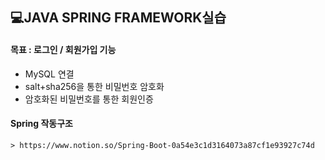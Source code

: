 ## 💻JAVA SPRING FRAMEWORK실습

#### 목표 : 로그인 / 회원가입 기능
* MySQL 연결
* salt+sha256을 통한 비밀번호 암호화
* 암호화된 비밀번호를 통한 회원인증

#### Spring 작동구조
    > https://www.notion.so/Spring-Boot-0a54e3c1d3164073a87cf1e93927c74d
